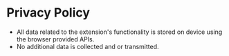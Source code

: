 # Privacy Policy

- All data related to the extension's functionality is stored on device using the browser provided APIs.
- No additional data is collected and or transmitted.

